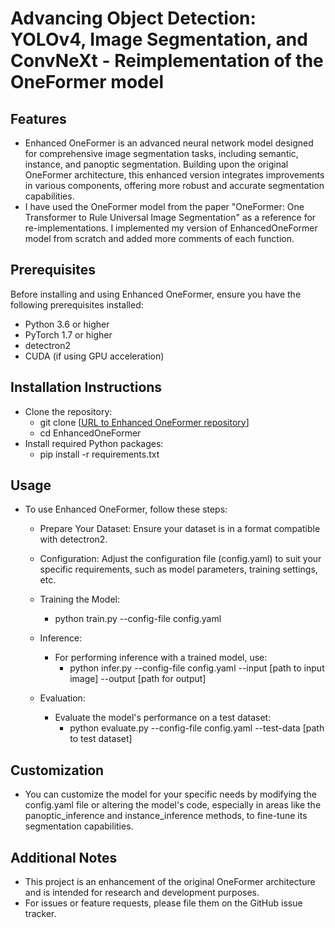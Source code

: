 # Advancing Object Detection: YOLOv4, Image Segmentation, and ConvNeXt - Reimplementation of the OneFormer model

## Features
- Enhanced OneFormer is an advanced neural network model designed for comprehensive image segmentation tasks, including semantic, instance, and panoptic segmentation. Building upon the original OneFormer architecture, this enhanced version integrates improvements in various components, offering more robust and accurate segmentation capabilities.
- I have used the OneFormer model from the paper "OneFormer: One Transformer to Rule Universal Image Segmentation" as a reference for re-implementations. I implemented my version of EnhancedOneFormer model from scratch and added more comments of each function.

## Prerequisites
Before installing and using Enhanced OneFormer, ensure you have the following prerequisites installed:

- Python 3.6 or higher
- PyTorch 1.7 or higher
- detectron2
- CUDA (if using GPU acceleration)

## Installation Instructions
- Clone the repository:
  - git clone [[URL to Enhanced OneFormer repository](https://github.com/jennychen1030/enhanced-one-former)]
  - cd EnhancedOneFormer
- Install required Python packages:
  - pip install -r requirements.txt

## Usage
- To use Enhanced OneFormer, follow these steps:
  - Prepare Your Dataset: Ensure your dataset is in a format compatible with detectron2.

  - Configuration: Adjust the configuration file (config.yaml) to suit your specific requirements, such as model parameters, training settings, etc.

  - Training the Model:
    - python train.py --config-file config.yaml
  - Inference:
    - For performing inference with a trained model, use:
      - python infer.py --config-file config.yaml --input [path to input image] --output [path for output]
  - Evaluation:
    - Evaluate the model's performance on a test dataset:
      - python evaluate.py --config-file config.yaml --test-data [path to test dataset]

## Customization
- You can customize the model for your specific needs by modifying the config.yaml file or altering the model's code, especially in areas like the panoptic_inference and instance_inference methods, to fine-tune its segmentation capabilities.

## Additional Notes
- This project is an enhancement of the original OneFormer architecture and is intended for research and development purposes.
- For issues or feature requests, please file them on the GitHub issue tracker.
